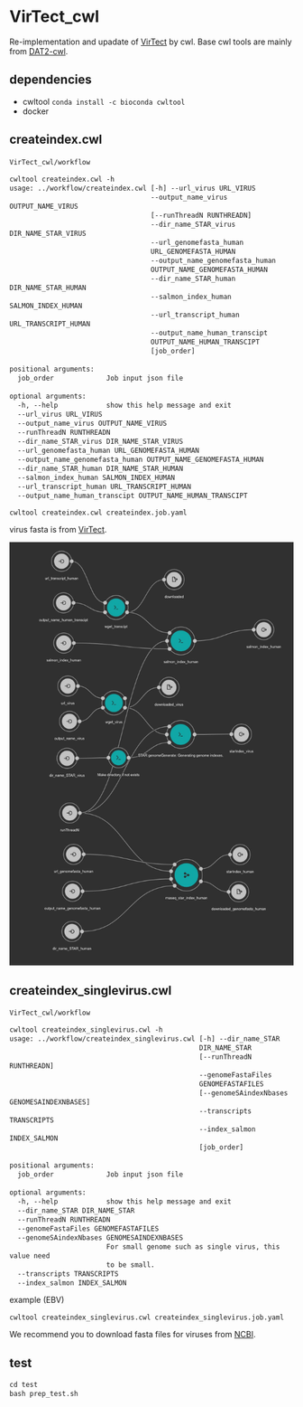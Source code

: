 # VirTect_cwl

Re-implementation and upadate of [VirTect](https://github.com/WGLab/VirTect) by cwl. Base cwl tools are mainly from [DAT2-cwl](https://github.com/pitagora-network/DAT2-cwl/tree/develop).

## dependencies

- cwltool `conda install -c bioconda cwltool`
- docker

## createindex.cwl

`VirTect_cwl/workflow`

```
cwltool createindex.cwl -h
usage: ../workflow/createindex.cwl [-h] --url_virus URL_VIRUS
                                   --output_name_virus OUTPUT_NAME_VIRUS
                                   [--runThreadN RUNTHREADN]
                                   --dir_name_STAR_virus DIR_NAME_STAR_VIRUS
                                   --url_genomefasta_human
                                   URL_GENOMEFASTA_HUMAN
                                   --output_name_genomefasta_human
                                   OUTPUT_NAME_GENOMEFASTA_HUMAN
                                   --dir_name_STAR_human DIR_NAME_STAR_HUMAN
                                   --salmon_index_human SALMON_INDEX_HUMAN
                                   --url_transcript_human URL_TRANSCRIPT_HUMAN
                                   --output_name_human_transcipt
                                   OUTPUT_NAME_HUMAN_TRANSCIPT
                                   [job_order]

positional arguments:
  job_order             Job input json file

optional arguments:
  -h, --help            show this help message and exit
  --url_virus URL_VIRUS
  --output_name_virus OUTPUT_NAME_VIRUS
  --runThreadN RUNTHREADN
  --dir_name_STAR_virus DIR_NAME_STAR_VIRUS
  --url_genomefasta_human URL_GENOMEFASTA_HUMAN
  --output_name_genomefasta_human OUTPUT_NAME_GENOMEFASTA_HUMAN
  --dir_name_STAR_human DIR_NAME_STAR_HUMAN
  --salmon_index_human SALMON_INDEX_HUMAN
  --url_transcript_human URL_TRANSCRIPT_HUMAN
  --output_name_human_transcipt OUTPUT_NAME_HUMAN_TRANSCIPT
```

```
cwltool createindex.cwl createindex.job.yaml
```

virus fasta is from [VirTect](https://github.com/WGLab/VirTect).

![img_createindex.cwl](img/createindex.jpg)

## createindex_singlevirus.cwl

`VirTect_cwl/workflow`

```
cwltool createindex_singlevirus.cwl -h
usage: ../workflow/createindex_singlevirus.cwl [-h] --dir_name_STAR
                                               DIR_NAME_STAR
                                               [--runThreadN RUNTHREADN]
                                               --genomeFastaFiles
                                               GENOMEFASTAFILES
                                               [--genomeSAindexNbases GENOMESAINDEXNBASES]
                                               --transcripts TRANSCRIPTS
                                               --index_salmon INDEX_SALMON
                                               [job_order]

positional arguments:
  job_order             Job input json file

optional arguments:
  -h, --help            show this help message and exit
  --dir_name_STAR DIR_NAME_STAR
  --runThreadN RUNTHREADN
  --genomeFastaFiles GENOMEFASTAFILES
  --genomeSAindexNbases GENOMESAINDEXNBASES
                        For small genome such as single virus, this value need
                        to be small.
  --transcripts TRANSCRIPTS
  --index_salmon INDEX_SALMON
```

example (EBV)

```
cwltool createindex_singlevirus.cwl createindex_singlevirus.job.yaml
```

We recommend you to download fasta files for viruses from [NCBI](https://www.ncbi.nlm.nih.gov/nuccore/NC_007605.1?report=fasta).

## test

```
cd test
bash prep_test.sh
```